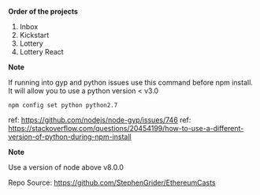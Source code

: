 **Order of the projects**

1.  Inbox
2.  Kickstart
3.  Lottery
4.  Lottery React

**Note**

If running into gyp and python issues use this command before npm install. It will allow you to use a python version < v3.0

`npm config set python python2.7`

ref: https://github.com/nodejs/node-gyp/issues/746
ref: https://stackoverflow.com/questions/20454199/how-to-use-a-different-version-of-python-during-npm-install

**Note**

Use a version of node above v8.0.0

Repo Source: https://github.com/StephenGrider/EthereumCasts
